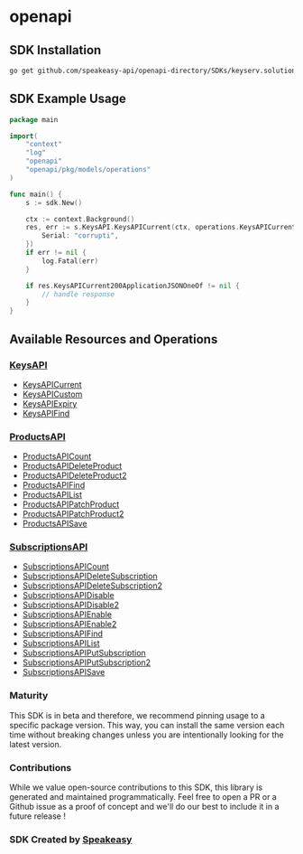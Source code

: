 # openapi

<!-- Start SDK Installation -->
## SDK Installation

```bash
go get github.com/speakeasy-api/openapi-directory/SDKs/keyserv.solutions/1.4.5/go
```
<!-- End SDK Installation -->

## SDK Example Usage
<!-- Start SDK Example Usage -->
```go
package main

import(
	"context"
	"log"
	"openapi"
	"openapi/pkg/models/operations"
)

func main() {
    s := sdk.New()

    ctx := context.Background()
    res, err := s.KeysAPI.KeysAPICurrent(ctx, operations.KeysAPICurrentRequest{
        Serial: "corrupti",
    })
    if err != nil {
        log.Fatal(err)
    }

    if res.KeysAPICurrent200ApplicationJSONOneOf != nil {
        // handle response
    }
}
```
<!-- End SDK Example Usage -->

<!-- Start SDK Available Operations -->
## Available Resources and Operations


### [KeysAPI](docs/keysapi/README.md)

* [KeysAPICurrent](docs/keysapi/README.md#keysapicurrent)
* [KeysAPICustom](docs/keysapi/README.md#keysapicustom)
* [KeysAPIExpiry](docs/keysapi/README.md#keysapiexpiry)
* [KeysAPIFind](docs/keysapi/README.md#keysapifind)

### [ProductsAPI](docs/productsapi/README.md)

* [ProductsAPICount](docs/productsapi/README.md#productsapicount)
* [ProductsAPIDeleteProduct](docs/productsapi/README.md#productsapideleteproduct)
* [ProductsAPIDeleteProduct2](docs/productsapi/README.md#productsapideleteproduct2)
* [ProductsAPIFind](docs/productsapi/README.md#productsapifind)
* [ProductsAPIList](docs/productsapi/README.md#productsapilist)
* [ProductsAPIPatchProduct](docs/productsapi/README.md#productsapipatchproduct)
* [ProductsAPIPatchProduct2](docs/productsapi/README.md#productsapipatchproduct2)
* [ProductsAPISave](docs/productsapi/README.md#productsapisave)

### [SubscriptionsAPI](docs/subscriptionsapi/README.md)

* [SubscriptionsAPICount](docs/subscriptionsapi/README.md#subscriptionsapicount)
* [SubscriptionsAPIDeleteSubscription](docs/subscriptionsapi/README.md#subscriptionsapideletesubscription)
* [SubscriptionsAPIDeleteSubscription2](docs/subscriptionsapi/README.md#subscriptionsapideletesubscription2)
* [SubscriptionsAPIDisable](docs/subscriptionsapi/README.md#subscriptionsapidisable)
* [SubscriptionsAPIDisable2](docs/subscriptionsapi/README.md#subscriptionsapidisable2)
* [SubscriptionsAPIEnable](docs/subscriptionsapi/README.md#subscriptionsapienable)
* [SubscriptionsAPIEnable2](docs/subscriptionsapi/README.md#subscriptionsapienable2)
* [SubscriptionsAPIFind](docs/subscriptionsapi/README.md#subscriptionsapifind)
* [SubscriptionsAPIList](docs/subscriptionsapi/README.md#subscriptionsapilist)
* [SubscriptionsAPIPutSubscription](docs/subscriptionsapi/README.md#subscriptionsapiputsubscription)
* [SubscriptionsAPIPutSubscription2](docs/subscriptionsapi/README.md#subscriptionsapiputsubscription2)
* [SubscriptionsAPISave](docs/subscriptionsapi/README.md#subscriptionsapisave)
<!-- End SDK Available Operations -->

### Maturity

This SDK is in beta and therefore, we recommend pinning usage to a specific package version.
This way, you can install the same version each time without breaking changes unless you are intentionally
looking for the latest version.

### Contributions

While we value open-source contributions to this SDK, this library is generated and maintained programmatically.
Feel free to open a PR or a Github issue as a proof of concept and we'll do our best to include it in a future release !

### SDK Created by [Speakeasy](https://docs.speakeasyapi.dev/docs/using-speakeasy/client-sdks)
